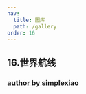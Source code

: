 ```yaml
---
nav:
  title: 图库
  path: /gallery
order: 16
---
```


## 16.世界航线

### [author by simplexiao](https://github.com/simplexiao)

<code src= './word_flights/index.tsx'>

